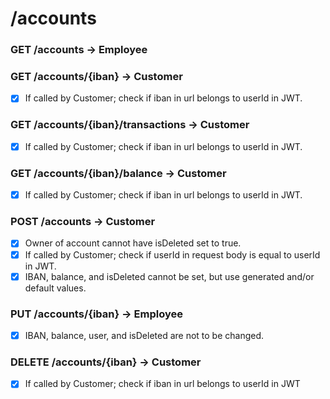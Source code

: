# /accounts


### GET        /accounts -> Employee
### GET        /accounts/{iban} -> Customer

- [x] If called by Customer; check if iban in url belongs to userId in JWT.

### GET        /accounts/{iban}/transactions -> Customer

- [x] If called by Customer; check if iban in url belongs to userId in JWT.

### GET        /accounts/{iban}/balance -> Customer

- [x] If called by Customer; check if iban in url belongs to userId in JWT.

### POST        /accounts -> Customer

- [x] Owner of account cannot have isDeleted set to true.
- [x] If called by Customer; check if userId in request body is equal to userId in JWT.
- [x] IBAN, balance, and isDeleted cannot be set, but use generated and/or default values.

### PUT        /accounts/{iban} -> Employee

- [x] IBAN, balance, user, and isDeleted are not to be changed.

### DELETE    /accounts/{iban} -> Customer

- [x] If called by Customer; check if iban in url belongs to userId in JWT
